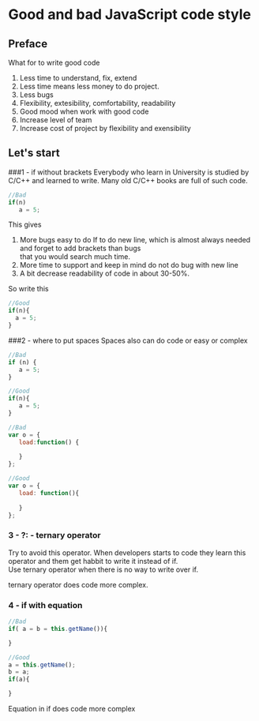 Good and bad JavaScript code style
==================

Preface
--------------------------------------
 What for to write good code  
 1. Less time to understand, fix, extend
 2. Less time means less money to do project.
 3. Less bugs
 4. Flexibility, extesibility, comfortability, readability
 5. Good mood when work with good code
 6. Increase level of team
 7. Increase cost of project by flexibility and exensibility

Let's start
--------------------------------------

###1 - if without brackets
Everybody who learn in University is studied by C/C++ and learned to write.
Many old C/C++ books are full of such code.  
```javascript
//Bad
if(n)
   a = 5;
```
This gives  
1. More bugs easy to do
   If to do new line, which is almost always needed and forget to add brackets than bugs  
   that you would search much time.
2. More time to support and keep in mind do not do bug with new line
3. A bit decrease readability of code in about 30-50%.

So write this
```javascript
//Good
if(n){
  a = 5;
}
```

###2 - where to put spaces
Spaces also can do code or easy or complex

```javascript
//Bad
if (n) {
   a = 5;
}
```

```javascript
//Good
if(n){
   a = 5;
}
```
  
```javascript
//Bad
var o = {
   load:function() {
      
   }
};
```

```javascript
//Good
var o = {
   load: function(){
      
   }
};
```

### 3 - ?: - ternary operator
Try to avoid this operator.
When developers starts to code they learn this operator and them get habbit to write it instead of if.  
Use ternary operator when there is no way to write over if.  
  
ternary operator does code more complex.

### 4 - if with equation
```javascript
//Bad
if( a = b = this.getName()){

}
```

```javascript
//Good
a = this.getName();
b = a;
if(a){

}
```

Equation in if does code more complex

